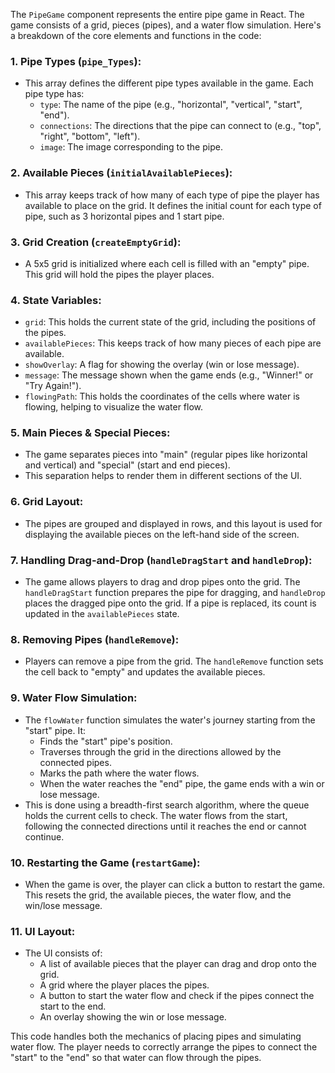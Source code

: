 The `PipeGame` component represents the entire pipe game in React. The game consists of a grid, pieces (pipes), and a water flow simulation. Here's a breakdown of the core elements and functions in the code:

### 1\. **Pipe Types (`pipe_Types`)**:

-   This array defines the different pipe types available in the game. Each pipe type has:
    -   `type`: The name of the pipe (e.g., "horizontal", "vertical", "start", "end").
    -   `connections`: The directions that the pipe can connect to (e.g., "top", "right", "bottom", "left").
    -   `image`: The image corresponding to the pipe.

### 2\. **Available Pieces (`initialAvailablePieces`)**:

-   This array keeps track of how many of each type of pipe the player has available to place on the grid. It defines the initial count for each type of pipe, such as 3 horizontal pipes and 1 start pipe.

### 3\. **Grid Creation (`createEmptyGrid`)**:

-   A 5x5 grid is initialized where each cell is filled with an "empty" pipe. This grid will hold the pipes the player places.

### 4\. **State Variables**:

-   `grid`: This holds the current state of the grid, including the positions of the pipes.
-   `availablePieces`: This keeps track of how many pieces of each pipe are available.
-   `showOverlay`: A flag for showing the overlay (win or lose message).
-   `message`: The message shown when the game ends (e.g., "Winner!" or "Try Again!").
-   `flowingPath`: This holds the coordinates of the cells where water is flowing, helping to visualize the water flow.

### 5\. **Main Pieces & Special Pieces**:

-   The game separates pieces into "main" (regular pipes like horizontal and vertical) and "special" (start and end pieces).
-   This separation helps to render them in different sections of the UI.

### 6\. **Grid Layout**:

-   The pipes are grouped and displayed in rows, and this layout is used for displaying the available pieces on the left-hand side of the screen.

### 7\. **Handling Drag-and-Drop (`handleDragStart` and `handleDrop`)**:

-   The game allows players to drag and drop pipes onto the grid. The `handleDragStart` function prepares the pipe for dragging, and `handleDrop` places the dragged pipe onto the grid. If a pipe is replaced, its count is updated in the `availablePieces` state.

### 8\. **Removing Pipes (`handleRemove`)**:

-   Players can remove a pipe from the grid. The `handleRemove` function sets the cell back to "empty" and updates the available pieces.

### 9\. **Water Flow Simulation**:

-   The `flowWater` function simulates the water's journey starting from the "start" pipe. It:
    -   Finds the "start" pipe's position.
    -   Traverses through the grid in the directions allowed by the connected pipes.
    -   Marks the path where the water flows.
    -   When the water reaches the "end" pipe, the game ends with a win or lose message.
-   This is done using a breadth-first search algorithm, where the queue holds the current cells to check. The water flows from the start, following the connected directions until it reaches the end or cannot continue.

### 10\. **Restarting the Game (`restartGame`)**:

-   When the game is over, the player can click a button to restart the game. This resets the grid, the available pieces, the water flow, and the win/lose message.

### 11\. **UI Layout**:

-   The UI consists of:
    -   A list of available pieces that the player can drag and drop onto the grid.
    -   A grid where the player places the pipes.
    -   A button to start the water flow and check if the pipes connect the start to the end.
    -   An overlay showing the win or lose message.

This code handles both the mechanics of placing pipes and simulating water flow. The player needs to correctly arrange the pipes to connect the "start" to the "end" so that water can flow through the pipes.
